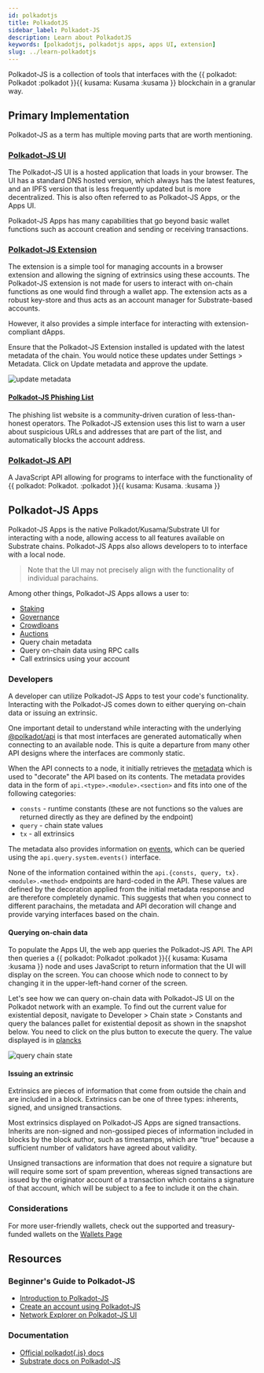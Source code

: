 ```yaml
---
id: polkadotjs
title: PolkadotJS
sidebar_label: Polkadot-JS
description: Learn about PolkadotJS
keywords: [polkadotjs, polkadotjs apps, apps UI, extension]
slug: ../learn-polkadotjs
---
```


<!-- This page is a WIP -->
<!-- The first version of this page takes motivation from Emre's ELI5 on Polkadot-JS -->

Polkadot-JS is a collection of tools that interfaces with the
{{ polkadot: Polkadot :polkadot }}{{ kusama: Kusama :kusama }} blockchain in a granular way.

## Primary Implementation

Polkadot-JS as a term has multiple moving parts that are worth mentioning.

### [Polkadot-JS UI](https://polkadot.js.org/)

The Polkadot-JS UI is a hosted application that loads in your browser. The UI has a standard DNS
hosted version, which always has the latest features, and an IPFS version that is less frequently
updated but is more decentralized. This is also often referred to as Polkadot-JS Apps, or the Apps
UI.

Polkadot-JS Apps has many capabilities that go beyond basic wallet functions such as account
creation and sending or receiving transactions.

### [Polkadot-JS Extension](https://polkadot.js.org/extension/)

The extension is a simple tool for managing accounts in a browser extension and allowing the signing
of extrinsics using these accounts. The Polkadot-JS extension is not made for users to interact with
on-chain functions as one would find through a wallet app. The extension acts as a robust key-store
and thus acts as an account manager for Substrate-based accounts.

However, it also provides a simple interface for interacting with extension-compliant dApps.

Ensure that the Polkadot-JS Extension installed is updated with the latest metadata of the chain.
You would notice these updates under Settings > Metadata. Click on Update metadata and approve the
update.

![update metadata](../assets/update-metadata.png)

#### [Polkadot-JS Phishing List](https://polkadot.js.org/phishing/)

The phishing list website is a community-driven curation of less-than-honest operators. The
Polkadot-JS extension uses this list to warn a user about suspicious URLs and addresses that are
part of the list, and automatically blocks the account address.

### [Polkadot-JS API](https://github.com/polkadot-js/api)

A JavaScript API allowing for programs to interface with the functionality of
{{ polkadot: Polkadot. :polkadot }}{{ kusama: Kusama. :kusama }}

## Polkadot-JS Apps

Polkadot-JS Apps is the native Polkadot/Kusama/Substrate UI for interacting with a node, allowing
access to all features available on Substrate chains. Polkadot-JS Apps also allows developers to to
interface with a local node.

> Note that the UI may not precisely align with the functionality of individual parachains.

Among other things, Polkadot-JS Apps allows a user to:

- [Staking](learn-staking.md)
- [Governance](learn-governance.md)
- [Crowdloans](learn-crowdloans.md)
- [Auctions](learn-auction.md)
- Query chain metadata
- Query on-chain data using RPC calls
- Call extrinsics using your account

### Developers

A developer can utilize Polkadot-JS Apps to test your code's functionality. Interacting with the
Polkadot-JS comes down to either querying on-chain data or issuing an extrinsic.

One important detail to understand while interacting with the underlying
[@polkadot/api](https://www.npmjs.com/package/@polkadot/api) is that most interfaces are generated
automatically when connecting to an available node. This is quite a departure from many other API
designs where the interfaces are commonly static.

When the API connects to a node, it initially retrieves the
[metadata](https://polkadot.js.org/apps/#/runtime) which is used to "decorate" the API based on its
contents. The metadata provides data in the form of `api.<type>.<module>.<section>` and fits into
one of the following categories:

- `consts` - runtime constants (these are not functions so the values are returned directly as they
  are defined by the endpoint)
- `query` - chain state values
- `tx` - all extrinsics

The metadata also provides information on [events](https://polkadot.js.org/docs/substrate/events/),
which can be queried using the `api.query.system.events()` interface.

None of the information contained within the `api.{consts, query, tx}.<module>.<method>` endpoints
are hard-coded in the API. These values are defined by the decoration applied from the initial
metadata response and are therefore completely dynamic. This suggests that when you connect to
different parachains, the metadata and API decoration will change and provide varying interfaces
based on the chain.

#### Querying on-chain data

To populate the Apps UI, the web app queries the Polkadot-JS API. The API then queries a
{{ polkadot: Polkadot :polkadot }}{{ kusama: Kusama :kusama }} node and uses JavaScript to return
information that the UI will display on the screen. You can choose which node to connect to by
changing it in the upper-left-hand corner of the screen.

Let's see how we can query on-chain data with Polkadot-JS UI on the Polkadot network with an
example. To find out the current value for existential deposit, navigate to Developer > Chain
state > Constants and query the balances pallet for existential deposit as shown in the snapshot
below. You need to click on the plus button to execute the query. The value displayed is in
[plancks](learn-DOT#polkadot)

![query chain state](../assets/chain-state-constant.png)

#### Issuing an extrinsic

Extrinsics are pieces of information that come from outside the chain and are included in a block.
Extrinsics can be one of three types: inherents, signed, and unsigned transactions.

Most extrinsics displayed on Polkadot-JS Apps are signed transactions. Inherits are non-signed and
non-gossiped pieces of information included in blocks by the block author, such as timestamps, which
are “true” because a sufficient number of validators have agreed about validity.

Unsigned transactions are information that does not require a signature but will require some sort
of spam prevention, whereas signed transactions are issued by the originator account of a
transaction which contains a signature of that account, which will be subject to a fee to include it
on the chain.

### Considerations

For more user-friendly wallets, check out the supported and treasury-funded wallets on the
[Wallets Page](./../general/wallets.md)

## Resources

### Beginner's Guide to Polkadot-JS

- [Introduction to Polkadot-JS](https://www.youtube.com/watch?v=4EQqwGFV1D8)
- [Create an account using Polkadot-JS](https://www.youtube.com/watch?v=sy7lvAqyzkY)
- [Network Explorer on Polkadot-JS UI](https://www.youtube.com/watch?v=g4b4IWR6OrE)

### Documentation

- [Official polkadot{.js} docs](https://polkadot.js.org/docs/)
- [Substrate docs on Polkadot-JS](https://docs.substrate.io/reference/command-line-tools/polkadot-apps/)
